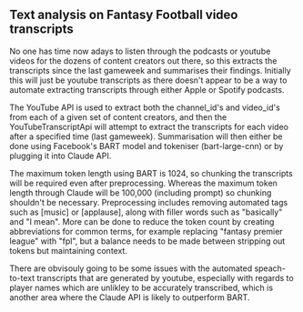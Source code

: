 ## Text analysis on Fantasy Football video transcripts

No one has time now adays to listen through the podcasts or youtube videos for the dozens of content creators out there, so this extracts the transcripts since the last gameweek and summarises their findings. Initially this will just be youtube transcripts as there doesn't appear to be a way to automate extracting transcripts through either Apple or Spotify podcasts. 

The YouTube API is used to extract both the channel_id's and video_id's from each of a given set of content creators, and then the YouTubeTranscriptApi will attempt to extract the transcripts for each video after a specified time (last gameweek). Summarisation will then either be done using Facebook's BART model and tokeniser (bart-large-cnn) or by plugging it into Claude API. 

The maximum token length using BART is 1024, so chunking the transcripts will be required even after preprocessing. Whereas the maximum token length through Claude will be 100,000 (including prompt) so chunking shouldn't be necessary. Preprocessing includes removing automated tags such as [music] or [applause], along with filler words such as "basically" and "I mean". More can be done to reduce the token count by creating abbreviations for common terms, for example replacing "fantasy premier league" with "fpl", but a balance needs to be made between stripping out tokens but maintaining context.

There are obvisouly going to be some issues with the automated speach-to-text transcripts that are generated by youtube, especially with regards to player names which are unlikley to be accurately transcribed, which is another area where the Claude API is likely to outperform BART.